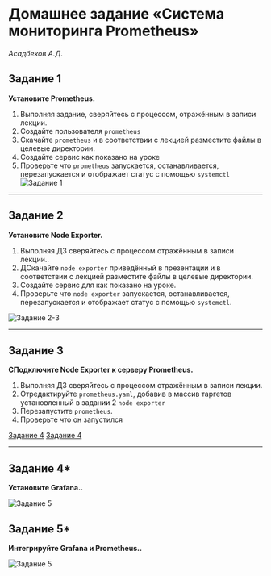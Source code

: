 # Домашнее задание «Система мониторинга Prometheus»
*Асадбеков А.Д.*

## Задание 1
**Установите Prometheus.**

1. Выполняя задание, сверяйтесь с процессом, отражённым в записи лекции.
2. Создайте пользователя `prometheus`
3. Скачайте `prometheus` и в соответствии с лекцией разместите файлы в целевые директории.
4. Создайте сервис как показано на уроке
5. Проверьте что `prometheus` запускается, останавливается, перезапускается и отображает статус с помощью `systemctl`
![Задание 1](img1.png)

---

## Задание 2
**Установите Node Exporter.**

1. Выполняя ДЗ сверяйтесь с процессом отражённым в записи лекции..
2. ДСкачайте `node exporter` приведённый в презентации и в соответствии с лекцией разместите файлы в целевые директории.
3. Создайте сервис для как показано на уроке.
4. Проверьте что `node exporter` запускается, останавливается, перезапускается и отображает статус с помощью `systemctl`.

![Задание 2-3](path_to_screenshot2-3.png)

---

## Задание 3
**СПодключите Node Exporter к серверу Prometheus.**

1. Выполняя ДЗ сверяйтесь с процессом отражённым в записи лекции.
2. Отредактируйте `prometheus.yaml`, добавив в массив таргетов установленный в задании 2 `node exporter`
3. Перезапустите `prometheus`.
4. Проверьте что он запустился

[Задание 4](path_to_screenshot4.png)
[Задание 4](path_to_screenshot4.png)

---

## Задание 4*
**Установите Grafana..**

![Задание 5](path_to_screenshot5.png)

## Задание 5*
**Интегрируйте Grafana и Prometheus..**

![Задание 5](path_to_screenshot5.png)